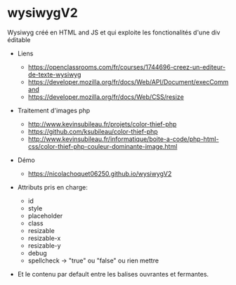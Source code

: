 # wysiwygV2
Wysiwyg créé en HTML and JS et qui exploite les fonctionalités d'une div éditable
 
 - Liens
    - https://openclassrooms.com/fr/courses/1744696-creez-un-editeur-de-texte-wysiwyg
    - https://developer.mozilla.org/fr/docs/Web/API/Document/execCommand
    - https://developer.mozilla.org/fr/docs/Web/CSS/resize
 
 - Traitement d'images php
    - http://www.kevinsubileau.fr/projets/color-thief-php
    - https://github.com/ksubileau/color-thief-php
    - http://www.kevinsubileau.fr/informatique/boite-a-code/php-html-css/color-thief-php-couleur-dominante-image.html  
 
 - Démo
    - https://nicolachoquet06250.github.io/wysiwygV2
    
    
 - Attributs pris en charge:
    - id
    - style
    - placeholder
    - class
    - resizable
    - resizable-x
    - resizable-y
    - debug
    - spellcheck -> "true" ou "false" ou rien mettre

 - Et le contenu par default entre les balises ouvrantes et fermantes.